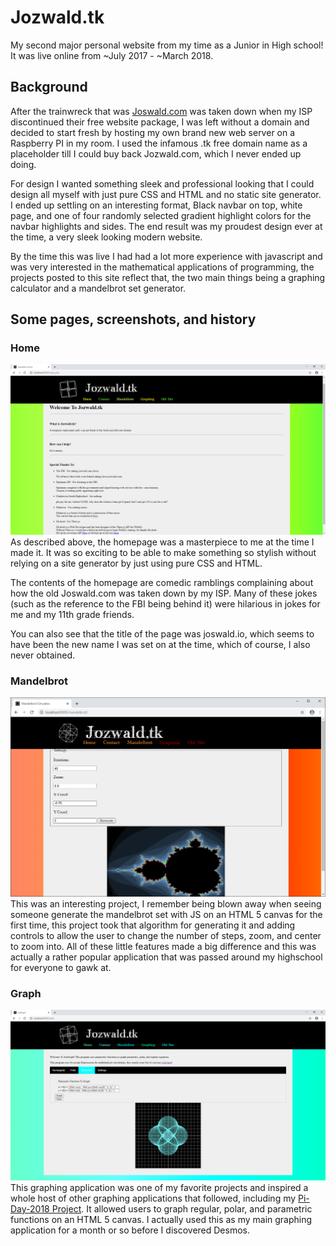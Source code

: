 # Jozwald.tk
My second major personal website from my time as a Junior in High school! It was live online from ~July 2017 - ~March 2018.

## Background
After the trainwreck that was [Joswald.com](https://github.com/James-Oswald/Jozwald.com) was taken down when my ISP discontinued their free website package, I was left without a domain and decided to start fresh by hosting my own brand new web server on a Raspberry PI in my room. I used the infamous .tk free domain name as a placeholder till I could buy back Jozwald.com, which I never ended up doing. 

For design I wanted something sleek and professional looking that I could design all myself with just pure CSS and HTML and no static site generator. I ended up settling on an interesting format, Black navbar on top, white page, and one of four randomly selected gradient highlight colors for the navbar highlights and sides. The end result was my proudest design ever at the time, a very sleek looking modern website.

By the time this was live I had had a lot more experience with javascript and was very interested in the mathematical applications of programming, the projects posted to this site reflect that, the two main things being a graphing calculator and a mandelbrot set generator.

## Some pages, screenshots, and history

### Home
![The home page](https://github.com/James-Oswald/Jozwald.tk/blob/master/Screenshots/Home.png)
As described above, the homepage was a masterpiece to me at the time I made it. It was so exciting to be able to make something so stylish without relying on a site generator by just using pure CSS and HTML. 

The contents of the homepage are comedic ramblings complaining about how the old Joswald.com was taken down by my ISP. Many of these jokes (such as the reference to the FBI being behind it) were hilarious in jokes for me and my 11th grade friends. 

You can also see that the title of the page was joswald.io, which seems to have been the new name I was set on at the time, which of course, I also never obtained. 

### Mandelbrot
![set](https://github.com/James-Oswald/Jozwald.tk/blob/master/Screenshots/Mandle.png)
This was an interesting project, I remember being blown away when seeing someone generate the mandelbrot set with JS on an HTML 5 canvas for the first time, this project took that algorithm for generating it and adding controls to allow the user to change the number of steps, zoom, and center to zoom into. All of these little features made a big difference and this was actually a rather popular application that was passed around my highschool for everyone to gawk at.  

### Graph
![Graph](https://github.com/James-Oswald/Jozwald.tk/blob/master/Screenshots/graph.png)
This graphing application was one of my favorite projects and inspired a whole host of other graphing applications that followed, including my [Pi-Day-2018 Project](https://github.com/James-Oswald/Fourier-Transformation-PI-Day-2018). It allowed users to graph regular, polar, and parametric functions on an HTML 5 canvas. I actually used this as my main graphing application for a month or so before I discovered Desmos.
